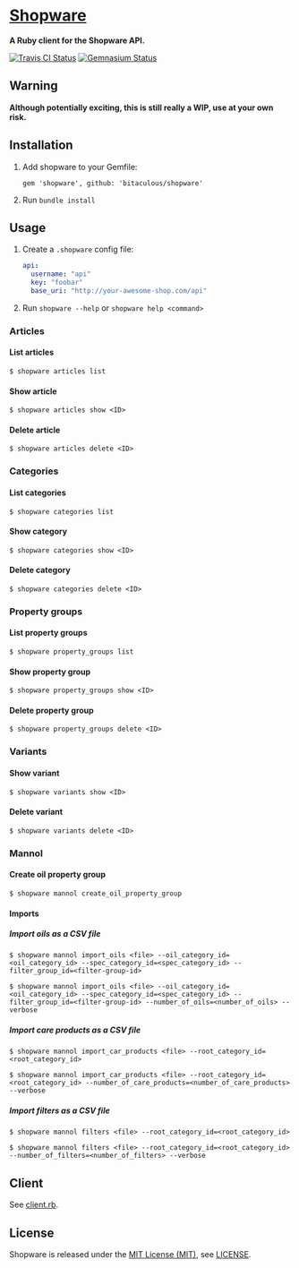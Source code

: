 [Shopware]
==========

**A Ruby client for the Shopware API.**

[![Travis CI Status][Travis CI Status]][Travis CI]
[![Gemnasium Status][Gemnasium Status]][Gemnasium]

Warning
-------

**Although potentially exciting, this is still really a WIP, use at your own risk.**

Installation
------------

1. Add shopware to your Gemfile:

    ```
    gem 'shopware', github: 'bitaculous/shopware'
    ```

2. Run `bundle install`

Usage
-----

1. Create a `.shopware` config file:

    ```yml
    api:
      username: "api"
      key: "foobar"
      base_uri: "http://your-awesome-shop.com/api"
    ```

2. Run `shopware --help` or `shopware help <command>`

### Articles

#### List articles

```
$ shopware articles list
```

#### Show article

```
$ shopware articles show <ID>
```

#### Delete article

```
$ shopware articles delete <ID>
```

### Categories

#### List categories

```
$ shopware categories list
```

#### Show category

```
$ shopware categories show <ID>
```

#### Delete category

```
$ shopware categories delete <ID>
```

### Property groups

#### List property groups

```
$ shopware property_groups list
```

#### Show property group

```
$ shopware property_groups show <ID>
```

#### Delete property group

```
$ shopware property_groups delete <ID>
```

### Variants

#### Show variant

```
$ shopware variants show <ID>
```

#### Delete variant

```
$ shopware variants delete <ID>
```

### Mannol

#### Create oil property group

```
$ shopware mannol create_oil_property_group
```

#### Imports

##### Import oils as a CSV file

```
$ shopware mannol import_oils <file> --oil_category_id=<oil_category_id> --spec_category_id=<spec_category_id> --filter_group_id=<filter-group-id>

$ shopware mannol import_oils <file> --oil_category_id=<oil_category_id> --spec_category_id=<spec_category_id> --filter_group_id=<filter-group-id> --number_of_oils=<number_of_oils> --verbose
```

##### Import care products as a CSV file

```
$ shopware mannol import_car_products <file> --root_category_id=<root_category_id>

$ shopware mannol import_car_products <file> --root_category_id=<root_category_id> --number_of_care_products=<number_of_care_products> --verbose
```

##### Import filters as a CSV file

```
$ shopware mannol filters <file> --root_category_id=<root_category_id>

$ shopware mannol filters <file> --root_category_id=<root_category_id> --number_of_filters=<number_of_filters> --verbose
```

Client
------

See [client.rb].

License
-------

Shopware is released under the [MIT License (MIT)], see [LICENSE].

[client.rb]: https://github.com/bitaculous/shopware/blob/master/lib/shopware/api/client.rb "client.rub"
[Gemnasium Status]: http://img.shields.io/gemnasium/bitaculous/shopware.svg?style=flat "Gemnasium Status"
[Gemnasium]: https://gemnasium.com/bitaculous/shopware "Shopware at Gemnasium"
[LICENSE]: https://raw.githubusercontent.com/bitaculous/shopware/master/LICENSE "License"
[MIT License (MIT)]: http://opensource.org/licenses/MIT "The MIT License (MIT)"
[Shopware]: http://bitaculous.github.io/shopware "A Ruby client for the Shopware API."
[Travis CI Status]: http://img.shields.io/travis/bitaculous/shopware.svg?style=flat "Travis CI Status"
[Travis CI]: https://travis-ci.org/bitaculous/shopware "Shopware at Travis CI"